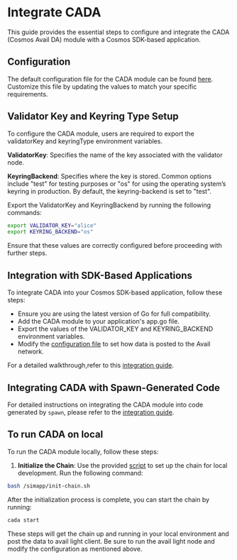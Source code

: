 # Integrate CADA

This guide provides the essential steps to configure and integrate the CADA (Cosmos Avail DA) module with a Cosmos SDK-based application.

## Configuration

The default configuration file for the CADA module can be found [here](./config.md). Customize this file by updating the values to match your specific requirements.

## Validator Key and Keyring Type Setup

To configure the CADA module, users are required to export the validatorKey and keyringType environment variables.

**ValidatorKey**: Specifies the name of the key associated with the validator node.

**KeyringBackend**: Specifies where the key is stored. Common options include "test" for testing purposes or "os" for using the operating system’s keyring in production. By default, the keyring-backend is set to "test".

Export the ValidatorKey and KeyringBackend by running the following commands:

```sh
export VALIDATOR_KEY="alice"
export KEYRING_BACKEND="os"
```
Ensure that these values are correctly configured before proceeding with further steps.

## Integration with SDK-Based Applications

To integrate CADA into your Cosmos SDK-based application, follow these steps:

- Ensure you are using the latest version of Go for full compatibility.
- Add the CADA module to your application's app.go file.
- Export the values of the VALIDATOR_KEY and KEYRING_BACKEND environment variables.
- Modify the [configuration file](./config.md) to set how data is posted to the Avail network.

For a detailed walkthrough,refer to this [integration guide](./integration.md).

## Integrating CADA with Spawn-Generated Code

For detailed instructions on integrating the CADA module into code generated by `spawn`, please refer to the [integration guide](./spawn.md).

## To run CADA on local 

To run the CADA module locally, follow these steps:

1. **Initialize the Chain**: Use the provided [script](/simapp/init-chain.sh) to set up the chain for local development. Run the following command:

```bash
bash /simapp/init-chain.sh
```

After the initialization process is complete, you can start the chain by running:

```sh
cada start
```

These steps will get the chain up and running in your local environment and post the data to avail light client. Be sure to run the avail light node and modify the configuration as mentioned above.

